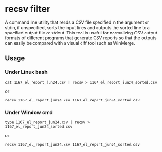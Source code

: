 # recsv filter
A command line utility that reads a CSV file specified in the argument or stdin, if unspecified, sorts the input lines and outputs the sorted line to a specified output file or stdout. This tool is useful for normalizing CSV output formats of different programs that generate CSV reports so that the outputs can easily be compared with a visual diff tool such as WinMerge.
## Usage
### Under Linux bash
`cat 1167_el_report_jun24.csv | recsv > 1167_el_report_jun24_sorted.csv`

or

`recsv 1167_el_report_jun24.csv 1167_el_report_jun24_sorted.csv`
### Under Window cmd
`type 1167_el_report_jun24.csv | recsv > 1167_el_report_jun24_sorted.csv`

or

`recsv 1167_el_report_jun24.csv 1167_el_report_jun24_sorted.csv`

